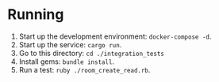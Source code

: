 # Running

1. Start up the development environment: `docker-compose -d`.
2. Start up the service: `cargo run`.
3. Go to this directory: `cd ./integration_tests`
4. Install gems: `bundle install`.
5. Run a test: `ruby ./room_create_read.rb`.
